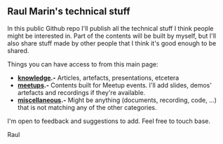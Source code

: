 ## Raul Marin's technical stuff
In this public Github repo I'll publish all the technical stuff I think people might be interested in. Part of the contents will be built by myself, but I'll also share stuff made by other people that I think it's good enough to be shared.

Things you can have access to from this main page:

 - **[knowledge](knowledge).-** Articles, artefacts, presentations, etcetera 
 - **[meetups](meetups/).-** Contents built for Meetup events. I'll add slides, demos' artefacts and recordings if they're available.
 - **[miscellaneous](miscellaneous).-** Might be anything (documents, recording, code, ...) that is not matching any of the other categories.
 
I'm open to feedback and suggestions to add. Feel free to touch base.

Raul
